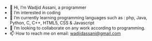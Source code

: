 - 👋 Hi, I’m Wadjid Assani, a programmer 
- 👀 I’m interested in coding
- 🌱 I’m currently learning programming languages such as : php, Java, Python, C, C++, HTML5, CSS & Javascript
- 💞️ I’m looking to collaborate on any work according to programming.
- 📫 How to reach me on email: wadjidassani@gmail.com

<!---
Dyndu/Dyndu is a ✨ special ✨ repository because its `README.md` (this file) appears on your GitHub profile.
You can click the Preview link to take a look at your changes.
---

